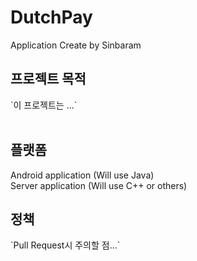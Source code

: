 # DutchPay
Application Create by Sinbaram

<h2>프로젝트 목적</h2>
`이 프로젝트는 ...`<br>
<br>

<h2>플랫폼</h2>
Android application (Will use Java)<br>
Server application (Will use C++ or others)<br>

<h2>정책</h2>
`Pull Request시 주의할 점...`<br>
<br>


